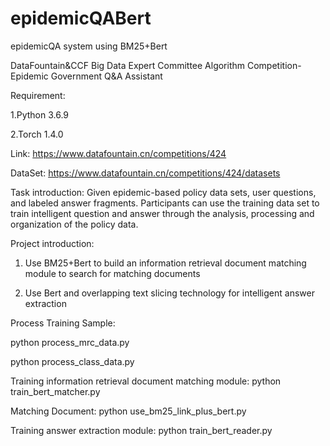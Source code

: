 # epidemicQABert

epidemicQA system using BM25+Bert

DataFountain&CCF Big Data Expert Committee Algorithm Competition-Epidemic Government Q&A Assistant

Requirement: 

1.Python 3.6.9
             
2.Torch 1.4.0

Link: https://www.datafountain.cn/competitions/424

DataSet: https://www.datafountain.cn/competitions/424/datasets

Task introduction: Given epidemic-based policy data sets, user questions, and labeled answer fragments. Participants can use the training data set to train intelligent question and answer through the analysis, processing and organization of the policy data.

Project introduction: 

1. Use BM25+Bert to build an information retrieval document matching module to search for matching documents 

2. Use Bert and overlapping text slicing technology for intelligent answer extraction

Process Training Sample: 

python process_mrc_data.py

python process_class_data.py
                         
Training information retrieval document matching module: python train_bert_matcher.py

Matching Document: python use_bm25_link_plus_bert.py

Training answer extraction module: python train_bert_reader.py
